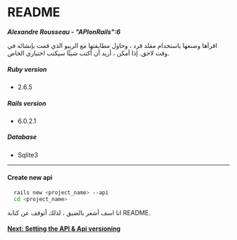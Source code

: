 # README
***Alexandre Rousseau - "APIonRails":6***

اقرأها وصنعها باستخدام مقلد قرد ، وحاول مطابقتها مع الريبو الذي قمت بإنشائه في وقت لاحق. إذا أمكن ، أريد أن أكتب شيئًا سيكتب اختباري الخاص.


##### Ruby version
- 2.6.5

##### Rails version
- 6.0.2.1

##### Database
- Sqlite3

---

#### Create new api
```sh
  rails new <project_name> --api
  cd <project_name>
```

انا اسف أشعر بالضيق ، لذلك أتوقف عن كتابة README.
#### [Next: Setting the API & Api versioning](./www.readme.mds/1.api.md)
